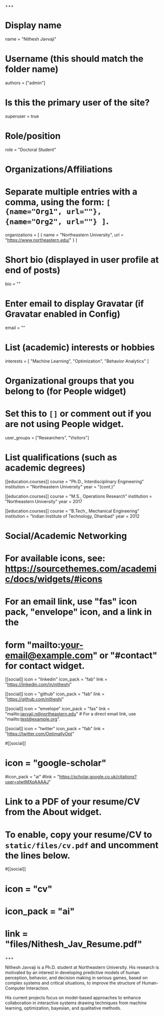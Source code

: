 +++
# Display name
name = "Nithesh Javvaji"

# Username (this should match the folder name)
authors = ["admin"]

# Is this the primary user of the site?
superuser = true

# Role/position
role = "Doctoral Student"

# Organizations/Affiliations
#   Separate multiple entries with a comma, using the form: `[ {name="Org1", url=""}, {name="Org2", url=""} ]`.
organizations = [ { name = "Northeastern University", url = "https://www.northeastern.edu/" } ]

# Short bio (displayed in user profile at end of posts)
bio = ""

# Enter email to display Gravatar (if Gravatar enabled in Config)
email = ""

# List (academic) interests or hobbies
interests = [
  "Machine Learning",
  "Optimization",
  "Behavior Analytics"
]

# Organizational groups that you belong to (for People widget)
#   Set this to `[]` or comment out if you are not using People widget.
user_groups = ["Researchers", "Visitors"]

# List qualifications (such as academic degrees)
[[education.courses]]
  course = "Ph.D., Interdisciplinary Engineering"
  institution = "Northeastern University"
  year = "(cont.)"

[[education.courses]]
  course = "M.S., Operations Research"
  institution = "Northeastern University"
  year = 2017

[[education.courses]]
  course = "B.Tech., Mechanical Engineering"
  institution = "Indian Institute of Technology, Dhanbad"
  year = 2012

# Social/Academic Networking
# For available icons, see: https://sourcethemes.com/academic/docs/widgets/#icons
#   For an email link, use "fas" icon pack, "envelope" icon, and a link in the
#   form "mailto:your-email@example.com" or "#contact" for contact widget.

[[social]]
  icon = "linkedin"
  icon_pack = "fab"
  link = "https://linkedin.com/in/nitheshj"

[[social]]
  icon = "github"
  icon_pack = "fab"
  link = "https://github.com/nitheshj"

[[social]]
  icon = "envelope"
  icon_pack = "fas"
  link = "mailto:javvaji.n@northeastern.edu"  # For a direct email link, use "mailto:test@example.org".

[[social]]
  icon = "twitter"
  icon_pack = "fab"
  link = "https://twitter.com/OptimallyOpt"

#[[social]]
 # icon = "google-scholar"
  #icon_pack = "ai"
  #link = "https://scholar.google.co.uk/citations?user=sIwtMXoAAAAJ"


# Link to a PDF of your resume/CV from the About widget.
# To enable, copy your resume/CV to `static/files/cv.pdf` and uncomment the lines below.
#[[social]]
#  icon = "cv"
#  icon_pack = "ai"
#  link = "files/Nithesh_Jav_Resume.pdf"

+++

Nithesh Javvaji is a Ph.D. student at Northeastern University. His research is motivated by an interest in developing predictive models of human perception, behavior, and decision making in serious games, based on complex systems and critical situations, to improve the structure of Human-Computer Interaction. 

His current projects focus on model-based approaches to enhance collaboration in interactive systems drawing techniques from machine learning, optimization, bayesian, and qualitative methods.
